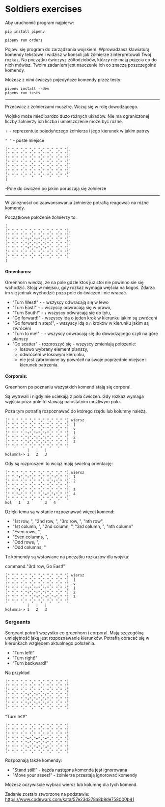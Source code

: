 # Soldiers exercises

Aby uruchomić program najpierw:

```
pip install pipenv

pipenv run orders
```

Pojawi się program do zarządzania wojskiem.
Wprowadzasz klawiaturą komendy tekstowe i widzisz w konsoli jak żółnierze zinterpretowali Twój rozkaz.
Na początku ćwiczysz żóltodziobów, którzy nie mają pojęcia co do nich mówisz.
Twoim zadaniem jest nauczenie ich co znaczą poszczególne komendy.

Możesz z nimi ćwiczyć pojedyńcze komendy przez testy:
```
pipenv install --dev
pipenv run tests
```

------------------------------------------

Przećwicz z żołnierzami musztrę.
Wczuj się w rolę dowodzącego.

Wojsko może mieć bardzo dużo różnych układów.
Nie ma ograniczonej liczby żołnierzy
ich liczba i umieszczenie może być różne.

```↑ ```- reprezentuje pojedyńczego żołnierza i jego kierunek w jakim patrzy

```" "``` - puste miejsce

```[
[" "," "," "," "," "," "," "],
[" "," "," "," "," "," "," "],
[" "," "," "," "," "," "," "],
[" "," "," "," "," "," "," "],
[" "," "," "," "," "," "," "],
[" "," "," "," "," "," "," "],
[" "," "," "," "," "," "," "]
]
```
 -Pole do ćwiczeń po jakim poruszają się żołnierze

------------------------------------------


W zależności od zaawansowania żołnierze potrafią reagować na różne komendy.

Początkowe położenie żołnierzy to:
```
[
[" "," "," "," "," "," "," "],
[" "," "," "," "," "," "," "],
[" "," ","↑","↑","↑"," "," "],
[" "," ","↑","↑","↑"," "," "],
[" "," ","↑","↑","↑"," "," "],
[" "," "," "," "," "," "," "],
[" "," "," "," "," "," "," "]
]
```

#### Greenhorns:

Greenhorn wiedzą, że na pole gdzie ktoś już stoi nie powinno sie się wchodzić.
Stoją w miejscu, gdy rozkaz wymaga wejścia na kogoś.
Zdarza im się jednak wychodzić poza pole do ćwiczeń i nie wracać.

- "Turn West!" - `←` wszyscy odwracają się w lewo
- "Turn East!" -  `→` wszyscy odwracają się w prawo,
- "Turn South!" -  `↓` wszyscy odwracają się do tyłu,
- "Go forward!" - wszyscy idą o jeden krok w kierunku jakim są zwróceni
- "Go forward n step!", - wszyscy idą o `n` kroków w kierunku jakim są zwróceni
- "Turn to me!" - `↑` wszyscy odwracają się do dowodzącego czyli na górę planszy
- "Go scatter" - rozproszyć się - wszyscy zmieniają położenie:
  - losowo wybrany element planszy,
  - odwróceni w losowym kierunku,
  - nie jest zabrionione by powrócił na swoje poprzednie miejsce i kierunek patrzenia.

#### Corporals:

Greenhorn po poznaniu wszystkich komend stają się corporal.

Są wytrwali i nigdy nie uciekają z pola ćwiczeń.
Gdy rozkaz wymaga wyjścia poza pole to stawają na ostatnim możliwym polu.

Poza tym potrafią rozpoznawać do którego rzędu lub kolumny należą.

```
[" "," "," "," "," "," "," "] wiersz
[" "," "," "," "," "," "," "]  |
[" "," "," "," "," "," "," "]  v
[" "," ","↑","↑","↑"," "," "]  1
[" "," ","↓","↓","↓"," "," "]  2
[" "," ","↓","↓","↓"," "," "]  3
[" "," "," "," "," "," "," "]
          |   |   |
kolumna-> 1   2   3
```

Gdy są rozproszeni to wciąż mają świetną orientację:

```
[" "," "," "," "," "," "," "],wiersz
[" ","↑","→"," "," ","→"," "], 1
[" "," "," "," "," ","↓"," "], 2
[" "," "," "," "," "," "," "],
[" ","↑"," "," "," "," "," "], 3
[" ","←"," "," ","←","↓"," "], 4
[" "," "," "," "," "," "," "]
kol   1   2       3   4
```

Dzięki temu są w stanie rozpoznawać więcej komend:

- "1st row, ", "2nd row, ", "3rd row, ", "nth row",
- "1st column, ", "2nd column, ", "3rd column, ", "nth column"
- "Even rows, ",
- "Even columns, ",
- "Odd rows, ",
- "Odd columns, "

Te komendy są wstawiane na początku rozkazów dla wojska:

command:"3rd row, Go East!"
```
[" "," "," "," "," "," "," "] wiersz
[" "," "," "," "," "," "," "]  |
[" "," "," "," "," "," "," "]  v
[" "," ","↑","↑","↑"," "," "]  1
[" "," ","↑","↑","↑"," "," "]  2
[" "," "," ","→","→","→"," "]  3
[" "," "," "," "," "," "," "]
          |   |   |
kolumna-> 1   2   3
```

### Sergeants
Sergeant potrafi wszystko co greenhorn i corporal.
Mają szczególną umiejętność jaką jest rozpoznawanie kierunków.
Potrafią obracać się w kierunkach względem aktualnego położenia.

- "Turn left!"
- "Turn right!"
- "Turn backward!"

Na przykład

```
[" "," "," "," "," "," "," "]
[" "," "," "," "," "," "," "]
[" "," "," "," "," "," "," "]
[" "," ","↑","↑","↑"," "," "]
[" "," ","↓","↓","↓"," "," "]
[" "," ","↓","↓","↓"," "," "]
[" "," "," "," "," "," "," "]
```
"Turn left!"
```
[" "," "," "," "," "," "," "]
[" "," "," "," "," "," "," "]
[" "," "," "," "," "," "," "]
[" "," ","←","←","←"," "," "]
[" "," ","→","→","→"," "," "]
[" "," ","→","→","→"," "," "]
[" "," "," "," "," "," "," "]
```

Rozpoznają także komendy:

- "Stand still!" - każda następna komenda jest ignorowana
- "Move your asses!" - żołnierze przestają ignorować komendy

Możesz oczywiście wybrać wiersz lub kolumnę dla tych komend.

Zadanie zostało stworzone na podstawie:
https://www.codewars.com/kata/57e23d378a8b8de758000b41